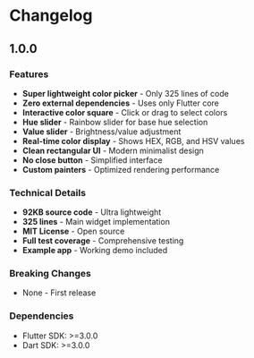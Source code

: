 # Changelog

## 1.0.0

### Features
- **Super lightweight color picker** - Only 325 lines of code
- **Zero external dependencies** - Uses only Flutter core
- **Interactive color square** - Click or drag to select colors
- **Hue slider** - Rainbow slider for base hue selection
- **Value slider** - Brightness/value adjustment
- **Real-time color display** - Shows HEX, RGB, and HSV values
- **Clean rectangular UI** - Modern minimalist design
- **No close button** - Simplified interface
- **Custom painters** - Optimized rendering performance

### Technical Details
- **92KB source code** - Ultra lightweight
- **325 lines** - Main widget implementation
- **MIT License** - Open source
- **Full test coverage** - Comprehensive testing
- **Example app** - Working demo included

### Breaking Changes
- None - First release

### Dependencies
- Flutter SDK: >=3.0.0
- Dart SDK: >=3.0.0 
